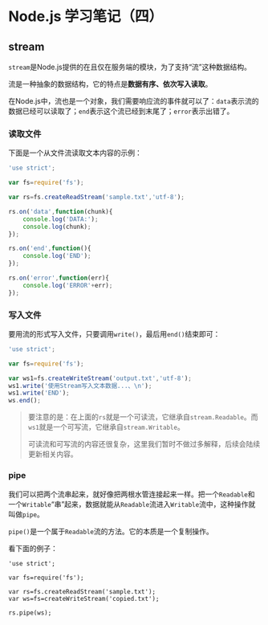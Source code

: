 # Node.js 学习笔记（四）

## stream
`stream`是Node.js提供的在且仅在服务端的模块，为了支持“流”这种数据结构。

流是一种抽象的数据结构，它的特点是**数据有序、依次写入读取**。

在Node.js中，流也是一个对象，我们需要响应流的事件就可以了：`data`表示流的数据已经可以读取了；`end`表示这个流已经到末尾了；`error`表示出错了。

### 读取文件
下面是一个从文件流读取文本内容的示例：
```js
'use strict';

var fs=require('fs');

var rs=fs.createReadStream('sample.txt','utf-8');

rs.on('data',function(chunk){
    console.log('DATA:');
    console.log(chunk);
});

rs.on('end',function(){
    console.log('END');
});

rs.on('error',function(err){
    console.log('ERROR'+err);
});
```

### 写入文件
要用流的形式写入文件，只要调用`write()`，最后用`end()`结束即可：
```js
'use strict';

var fs=require('fs');

var ws1=fs.createWriteStream('output.txt','utf-8');
ws1.write('使用Stream写入文本数据...、\n');
ws1.write('END');
ws.end();

```

> 要注意的是：在上面的`rs`就是一个可读流，它继承自`stream.Readable`。而`ws1`就是一个可写流，它继承自`stream.Writable`。
> 
> 可读流和可写流的内容还很复杂，这里我们暂时不做过多解释，后续会陆续更新相关内容。

### pipe
我们可以把两个流串起来，就好像把两根水管连接起来一样。把一个`Readable`和一个`Writable`“串”起来，数据就能从`Readable`流进入`Writable`流中，这种操作就叫做`pipe`。

`pipe()`是一个属于`Readable`流的方法。它的本质是一个复制操作。

看下面的例子：
```
'use strict';

var fs=require('fs');

var rs=fs.createReadStream('sample.txt');
var ws=fs=createWriteStream('copied.txt');

rs.pipe(ws);
```